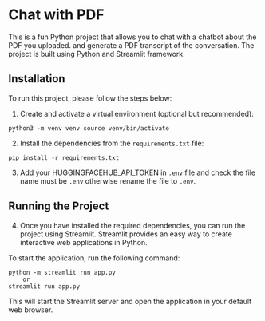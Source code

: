 # Chat with PDF

This is a fun Python project that allows you to chat with a chatbot about the PDF you uploaded. and generate a PDF transcript of the conversation. The project is built using Python and Streamlit framework.

## Installation

To run this project, please follow the steps below:

1. Create and activate a virtual environment (optional but recommended):

```shell
python3 -m venv venv source venv/bin/activate
```

2. Install the dependencies from the `requirements.txt` file:

```shell
pip install -r requirements.txt
```

3. Add your HUGGINGFACEHUB_API_TOKEN in `.env` file and check the file name must be `.env` otherwise rename the file to `.env`.

## Running the Project

4. Once you have installed the required dependencies, you can run the project using Streamlit. Streamlit provides an easy way to create interactive web applications in Python.

To start the application, run the following command:

```shell
python -m streamlit run app.py
    or
streamlit run app.py
```

This will start the Streamlit server and open the application in your default web browser.